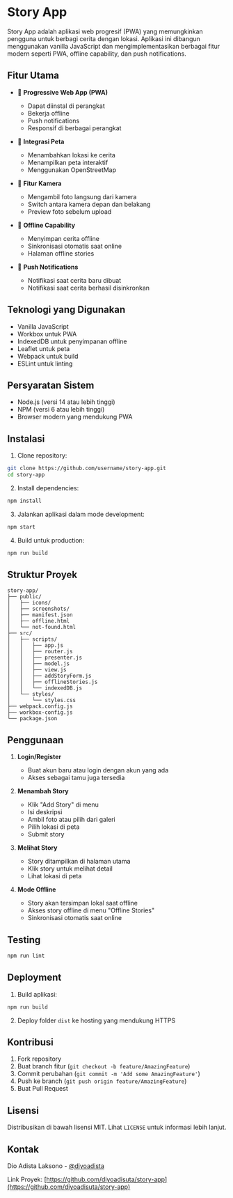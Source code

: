 # Story App

Story App adalah aplikasi web progresif (PWA) yang memungkinkan pengguna untuk berbagi cerita dengan lokasi. Aplikasi ini dibangun menggunakan vanilla JavaScript dan mengimplementasikan berbagai fitur modern seperti PWA, offline capability, dan push notifications.

## Fitur Utama

- 📱 **Progressive Web App (PWA)**
  - Dapat diinstal di perangkat
  - Bekerja offline
  - Push notifications
  - Responsif di berbagai perangkat

- 📍 **Integrasi Peta**
  - Menambahkan lokasi ke cerita
  - Menampilkan peta interaktif
  - Menggunakan OpenStreetMap

- 📸 **Fitur Kamera**
  - Mengambil foto langsung dari kamera
  - Switch antara kamera depan dan belakang
  - Preview foto sebelum upload

- 🔄 **Offline Capability**
  - Menyimpan cerita offline
  - Sinkronisasi otomatis saat online
  - Halaman offline stories

- 🔔 **Push Notifications**
  - Notifikasi saat cerita baru dibuat
  - Notifikasi saat cerita berhasil disinkronkan

## Teknologi yang Digunakan

- Vanilla JavaScript
- Workbox untuk PWA
- IndexedDB untuk penyimpanan offline
- Leaflet untuk peta
- Webpack untuk build
- ESLint untuk linting

## Persyaratan Sistem

- Node.js (versi 14 atau lebih tinggi)
- NPM (versi 6 atau lebih tinggi)
- Browser modern yang mendukung PWA

## Instalasi

1. Clone repository:
```bash
git clone https://github.com/username/story-app.git
cd story-app
```

2. Install dependencies:
```bash
npm install
```

3. Jalankan aplikasi dalam mode development:
```bash
npm start
```

4. Build untuk production:
```bash
npm run build
```

## Struktur Proyek

```
story-app/
├── public/
│   ├── icons/
│   ├── screenshots/
│   ├── manifest.json
│   ├── offline.html
│   └── not-found.html
├── src/
│   ├── scripts/
│   │   ├── app.js
│   │   ├── router.js
│   │   ├── presenter.js
│   │   ├── model.js
│   │   ├── view.js
│   │   ├── addStoryForm.js
│   │   ├── offlineStories.js
│   │   └── indexedDB.js
│   └── styles/
│       └── styles.css
├── webpack.config.js
├── workbox-config.js
└── package.json
```

## Penggunaan

1. **Login/Register**
   - Buat akun baru atau login dengan akun yang ada
   - Akses sebagai tamu juga tersedia

2. **Menambah Story**
   - Klik "Add Story" di menu
   - Isi deskripsi
   - Ambil foto atau pilih dari galeri
   - Pilih lokasi di peta
   - Submit story

3. **Melihat Story**
   - Story ditampilkan di halaman utama
   - Klik story untuk melihat detail
   - Lihat lokasi di peta

4. **Mode Offline**
   - Story akan tersimpan lokal saat offline
   - Akses story offline di menu "Offline Stories"
   - Sinkronisasi otomatis saat online

## Testing

```bash
npm run lint
```

## Deployment

1. Build aplikasi:
```bash
npm run build
```

2. Deploy folder `dist` ke hosting yang mendukung HTTPS

## Kontribusi

1. Fork repository
2. Buat branch fitur (`git checkout -b feature/AmazingFeature`)
3. Commit perubahan (`git commit -m 'Add some AmazingFeature'`)
4. Push ke branch (`git push origin feature/AmazingFeature`)
5. Buat Pull Request

## Lisensi

Distribusikan di bawah lisensi MIT. Lihat `LICENSE` untuk informasi lebih lanjut.

## Kontak

Dio Adista Laksono - [@diyoadista](https://github.com/diyoadisuta)

Link Proyek: [https://github.com/diyoadisuta/story-app](https://github.com/diyoadisuta/story-app) 